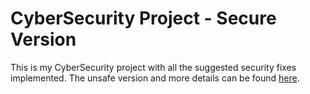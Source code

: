 # CyberSecurity Project - Secure Version

This is my CyberSecurity project with all the suggested security fixes implemented. The unsafe version and more details can be found [here](https://github.com/tire95/CyberSecurity-Project-Unsecure-Version).